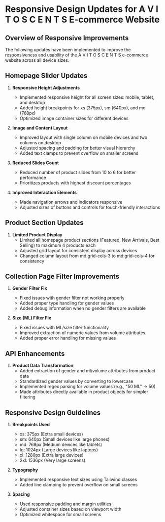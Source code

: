 # Responsive Design Updates for A V I T O   S C E N T S E-commerce Website

## Overview of Responsive Improvements
The following updates have been implemented to improve the responsiveness and usability of the A V I T O   S C E N T S e-commerce website across all device sizes.

## Homepage Slider Updates
1. **Responsive Height Adjustments**
   - Implemented responsive height for all screen sizes: mobile, tablet, and desktop
   - Added height breakpoints for xs (375px), sm (640px), and md (768px)
   - Optimized image container sizes for different devices

2. **Image and Content Layout**
   - Improved layout with single column on mobile devices and two columns on desktop
   - Adjusted spacing and padding for better visual hierarchy
   - Added text clamps to prevent overflow on smaller screens

3. **Reduced Slides Count**
   - Reduced number of product slides from 10 to 6 for better performance
   - Prioritizes products with highest discount percentages

4. **Improved Interaction Elements**
   - Made navigation arrows and indicators responsive
   - Adjusted sizes of buttons and controls for touch-friendly interactions

## Product Section Updates
1. **Limited Product Display**
   - Limited all homepage product sections (Featured, New Arrivals, Best Selling) to maximum 4 products each
   - Adjusted grid layout for consistent display across devices
   - Changed column layout from md:grid-cols-3 to md:grid-cols-4 for consistency

## Collection Page Filter Improvements
1. **Gender Filter Fix**
   - Fixed issues with gender filter not working properly
   - Added proper type handling for gender values
   - Added debug information when no gender filters are available

2. **Size (ML) Filter Fix**
   - Fixed issues with ML/size filter functionality
   - Improved extraction of numeric values from volume attributes
   - Added proper error handling for missing values

## API Enhancements
1. **Product Data Transformation**
   - Added extraction of gender and ml/volume attributes from product data
   - Standardized gender values by converting to lowercase
   - Implemented regex parsing for volume values (e.g., "50 ML" → 50)
   - Made attributes directly available in product objects for simpler filtering

## Responsive Design Guidelines
1. **Breakpoints Used**
   - xs: 375px (Extra small devices)
   - sm: 640px (Small devices like large phones)
   - md: 768px (Medium devices like tablets)
   - lg: 1024px (Large devices like laptops)
   - xl: 1280px (Extra large devices)
   - 2xl: 1536px (Very large screens)

2. **Typography**
   - Implemented responsive text sizes using Tailwind classes
   - Added line clamping to prevent overflow on small screens

3. **Spacing**
   - Used responsive padding and margin utilities
   - Adjusted container sizes based on viewport width
   - Optimized whitespace for small screens 